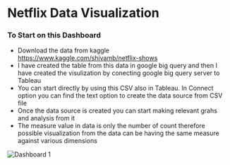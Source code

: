 # Netflix Data Visualization 

### To Start on this Dashboard

- Download the data from kaggle https://www.kaggle.com/shivamb/netflix-shows
- I have created the table from this data in google big query and then I have created the visulization by conecting google big query server to Tableau
- You can start directly by using this CSV also in Tableau. In Connect option you can find the text option to create the data source from CSV file
- Once the data source is created you can start making relevant grahs and analysis from it 
- The measure value in data is only the number of count therefore possible visualization from the data can be having the same measure against various dimensions

![Dashboard 1](https://user-images.githubusercontent.com/25679196/147713432-5ca2e38a-eb6e-4b30-86da-77c75d688012.png)

